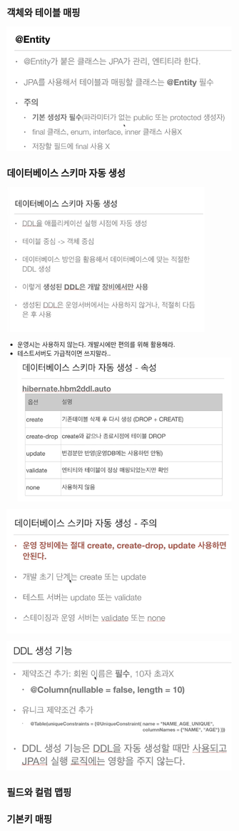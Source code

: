 ## 객체와 테이블 매핑
![img.png](img.png)

## 데이터베이스 스키마 자동 생성
![img_1.png](img_1.png)

- 운영시는 사용하지 않는다. 개발시에만 편의를 위해 활용해라.
- 테스트서버도 가급적이면 쓰지말라..
![img_2.png](img_2.png)

![img_3.png](img_3.png)

![img_4.png](img_4.png)

## 필드와 컬럼 맵핑


## 기본키 매핑

